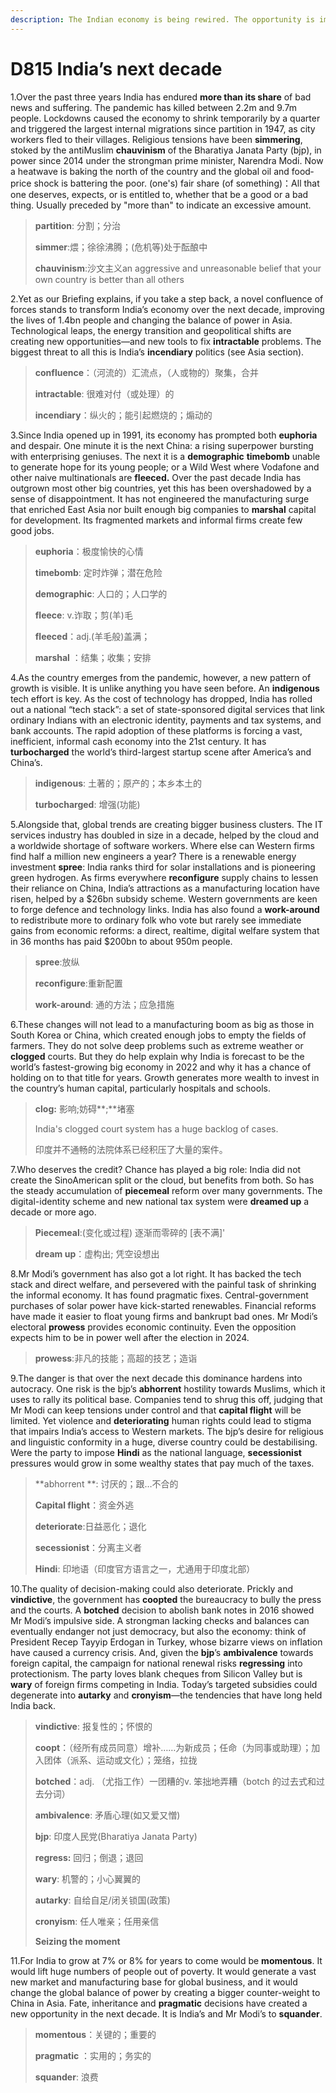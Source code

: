```yaml
---
description: The Indian economy is being rewired. The opportunity is immense—and so are the stakes
---
```


# D815 India’s next decade
1.Over the past three years India has endured **more than its share** of bad news and suffering. The pandemic has killed between 2.2m and 9.7m people. Lockdowns caused the economy to shrink temporarily by a quarter and triggered the largest internal migrations since partition in 1947, as city workers fled to their villages. Religious tensions have been **simmering**, stoked by the anti­Muslim **chauvinism** of the Bharatiya Janata Party (bjp), in power since 2014 under the strongman prime minister, Narendra Modi. Now a heatwave is baking the north of the country and the global oil­ and food­price shock is battering the poor.
(one's) fair share (of something)：All that one deserves, expects, or is entitled to, whether that be a good or a bad thing. Usually preceded by "more than" to indicate an excessive amount.

> **partition**: 分割；分治
>
> **simmer**:煨；徐徐沸腾；(危机等)处于酝酿中
>
> **chauvinism**:沙文主义an aggressive and unreasonable belief that your own country is better than all others
>

2.Yet as our Briefing explains, if you take a step back, a novel confluence of forces stands to transform India’s economy over the next decade, improving the lives of 1.4bn people and changing the balance of power in Asia. Technological leaps, the energy transition and geopolitical shifts are creating new opportunities—and new tools to fix **intractable** problems. The biggest threat to all this is India’s **incendiary** politics (see Asia section).

> **confluence**：（河流的）汇流点，（人或物的）聚集，合并
>
> **intractable**: 很难对付（或处理）的
>
> **incendiary**：纵火的；能引起燃烧的；煽动的
>

3.Since India opened up in 1991, its economy has prompted both **euphoria** and despair. One minute it is the next China: a rising superpower bursting with enterprising geniuses. The next it is a **demographic** **time­bomb** unable to generate hope for its young people; or a Wild West where Vodafone and other naive multinationals are **fleeced.** Over the past decade India has outgrown most other big countries, yet this has been overshadowed by a sense of disappointment. It has not engineered the manufacturing surge that enriched East Asia nor built enough big companies to **marshal** capital for development. Its fragmented markets and informal firms create few good jobs.

> **euphoria**：极度愉快的心情
>
> **time­bomb**: 定时炸弹；潜在危险
>
> **demographic**: 人口的；人口学的
>
> **fleece**: v.诈取；剪(羊)毛
>
> **fleeced**：adj.(羊毛般)盖满；
>
> **marshal** ：结集；收集；安排
>

4.As the country emerges from the pandemic, however, a new pattern of growth is visible. It is unlike anything you have seen before. An **indigenous** tech effort is key. As the cost of technology has dropped, India has rolled out a national “tech stack”: a set of state-­sponsored digital services that link ordinary Indians with an electronic identity, payments and tax systems, and bank accounts. The rapid adoption of these platforms is forcing a vast, inefficient, informal cash economy into the 21st century. It has **turbocharged** the world’s third-­largest startup scene after America’s and China’s.

> **indigenous**: 土著的；原产的；本乡本土的
>
> **turbocharged**: 增强(功能)
>

5.Alongside that, global trends are creating bigger business clusters. The IT services industry has doubled in size in a decade, helped by the cloud and a worldwide shortage of software workers. Where else can Western firms find half a million new engineers a year? There is a renewable energy investment **spree**: India ranks third for solar installations and is pioneering green hydrogen. As firms everywhere **reconfigure** supply chains to lessen their reliance on China, India’s attractions as a manufacturing location have risen, helped by a $26bn subsidy scheme. Western governments are keen to forge defence and technology links. India has also found a **work-around** to redistribute more to ordinary folk who vote but rarely see immediate gains from economic reforms: a direct, real­time, digital welfare system that in 36 months has paid $200bn to about 950m people.

> **spree**:放纵
>
> **reconfigure**:重新配置
>
> **work-around**: 通的方法；应急措施
>

6.These changes will not lead to a manufacturing boom as big as those in South Korea or China, which created enough jobs to empty the fields of farmers. They do not solve deep problems such as extreme weather or **clogged** courts. But they do help explain why India is forecast to be the world’s fastest-­growing big economy in 2022 and why it has a chance of holding on to that title for years. Growth generates more wealth to invest in the country’s human capital, particularly hospitals and schools.

> **clog:** 影响;妨碍**;**堵塞
>
> India's clogged court system has a huge backlog of cases.
>
> 印度并不通畅的法院体系已经积压了大量的案件。
>

7.Who deserves the credit? Chance has played a big role: India did not create the Sino­American split or the cloud, but benefits from both. So has the steady accumulation of **piecemeal** reform over many governments. The digital­-identity scheme and new national tax system were **dreamed up** a decade or more ago.

> **Piecemeal**:(变化或过程) 逐渐而零碎的 [表不满]'
>
> **dream up**：虚构出; 凭空设想出
>

8.Mr Modi’s government has also got a lot right. It has backed the tech stack and direct welfare, and persevered with the painful task of shrinking the informal economy. It has found pragmatic fixes. Central­-government purchases of solar power have kick­-started renewables. Financial reforms have made it easier to float young firms and bankrupt bad ones. Mr Modi’s electoral **prowess** provides economic continuity. Even the opposition expects him to be in power well after the election in 2024.

> **prowess**:非凡的技能；高超的技艺；造诣
>

9.The danger is that over the next decade this dominance hardens into autocracy. One risk is the bjp’s **abhorrent** hostility towards Muslims, which it uses to rally its political base. Companies tend to shrug this off, judging that Mr Modi can keep tensions under control and that **capital flight** will be limited. Yet violence and **deteriorating** human rights could lead to stigma that impairs India’s access to Western markets. The bjp’s desire for religious and linguistic conformity in a huge, diverse country could be destabilising. Were the party to impose **Hindi** as the national language, **secessionist** pressures would grow in some wealthy states that pay much of the taxes.

> **abhorrent **: 讨厌的；跟…不合的
>
> **Capital flight**：资金外逃
>
> **deteriorate**:日益恶化；退化
>
> **secessionist**：分离主义者
>
> **Hindi**: 印地语（印度官方语言之一，尤通用于印度北部）
>

10.The quality of decision-­making could also deteriorate. Prickly and **vindictive**, the government has **co­opted** the bureaucracy to bully the press and the courts. A **botched** decision to abolish bank notes in 2016 showed Mr Modi’s impulsive side. A strongman lacking checks and balances can eventually endanger not just democracy, but also the economy: think of President Recep Tayyip Erdogan in Turkey, whose bizarre views on inflation have caused a currency crisis. And, given the **bjp**’s **ambivalence** towards foreign capital, the campaign for national renewal risks **regressing** into protectionism. The party loves blank cheques from Silicon Valley but is **wary** of foreign firms competing in India. Today’s targeted subsidies could degenerate into **autarky** and **cronyism**—the tendencies that have long held India back.

> **vindictive**: 报复性的；怀恨的
>
> **coopt**：（经所有成员同意）增补……为新成员；任命（为同事或助理）；加入团体（派系、运动或文化）；笼络，拉拢
>
> **botched**：adj. （尤指工作）一团糟的v. 笨拙地弄糟（botch 的过去式和过去分词）
>
> **ambivalence**: 矛盾心理(如又爱又憎)
>
> **bjp**: 印度人民党(Bharatiya Janata Party)
>
> **regress:** 回归；倒退；退回
>
> **wary**: 机警的；小心翼翼的
>
> **autarky**: 自给自足/闭关锁国(政策)
>
> **cronyism**: 任人唯亲；任用亲信
>
> **Seizing the moment**
>

11.For India to grow at 7% or 8% for years to come would be **momentous**. It would lift huge numbers of people out of poverty. It would generate a vast new market and manufacturing base for global business, and it would change the global balance of power by creating a bigger counter-weight to China in Asia. Fate, inheritance and **pragmatic** decisions have created a new opportunity in the next decade. It is India’s and Mr Modi’s to **squander**.

> **momentous**：关键的；重要的
>
> **pragmatic** ：实用的；务实的
>
> **squander**: 浪费
>


